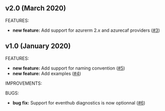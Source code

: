 ## v2.0 (March 2020)

FEATURES: 
* **new feature:**  Add support for azurerm 2.x and azurecaf providers ([#3](https://github.com/aztfmod/terraform-azurerm-caf-site-recovery/issues/3))


## v1.0 (January 2020)

FEATURES: 
* **new feature:**  Add support for naming convention ([#5](https://github.com/aztfmod/terraform-azurerm-caf-site-recovery/issues/5))
* **new feature:**  Add examples ([#4](https://github.com/aztfmod/terraform-azurerm-caf-site-recovery/issues/4))

IMPROVEMENTS:

BUGS:
* **bug fix:** Support for eventhub diagnostics is now optionnal ([#6](https://github.com/aztfmod/terraform-azurerm-caf-site-recovery/issues/6)) 